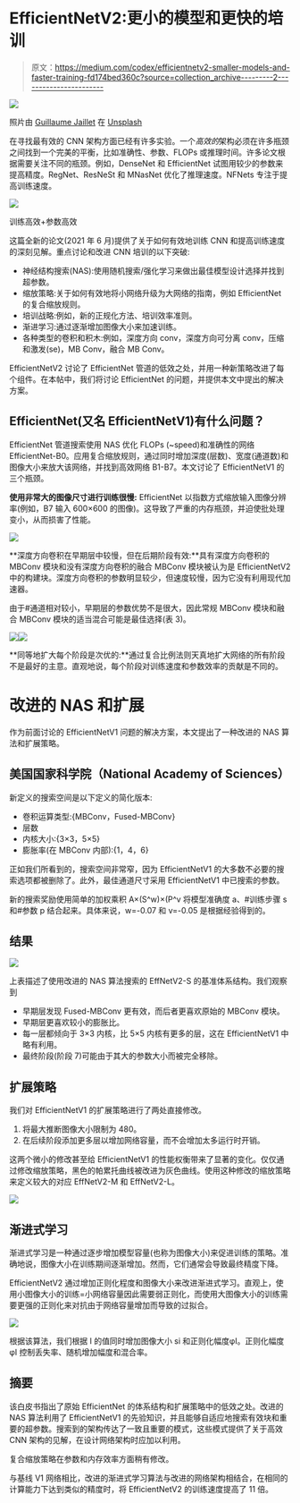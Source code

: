# EfficientNetV2:更小的模型和更快的培训

> 原文：<https://medium.com/codex/efficientnetv2-smaller-models-and-faster-training-fd174bed360c?source=collection_archive---------2----------------------->

![](img/2f2c598bc1c6759745dec2dce6543bbc.png)

照片由 [Guillaume Jaillet](https://unsplash.com/@i_am_g?utm_source=medium&utm_medium=referral) 在 [Unsplash](https://unsplash.com?utm_source=medium&utm_medium=referral)

在寻找最有效的 CNN 架构方面已经有许多实验。一个*高效的*架构必须在许多瓶颈之间找到一个完美的平衡，比如准确性、参数、FLOPs 或推理时间。许多论文根据需要关注不同的瓶颈。例如，DenseNet 和 EfficientNet 试图用较少的参数来提高精度。RegNet、ResNeSt 和 MNasNet 优化了推理速度。NFNets 专注于提高训练速度。

![](img/8cbe3f6becce8692705c298c4462b3d0.png)

训练高效+参数高效

这篇全新的论文(2021 年 6 月)提供了关于如何有效地训练 CNN 和提高训练速度的深刻见解。重点讨论和改进 CNN 培训的以下突破:

*   神经结构搜索(NAS):使用随机搜索/强化学习来做出最佳模型设计选择并找到超参数。
*   缩放策略:关于如何有效地将小网络升级为大网络的指南，例如 EfficientNet 的复合缩放规则。
*   培训战略:例如，新的正规化方法、培训效率准则。
*   渐进学习:通过逐渐增加图像大小来加速训练。
*   各种类型的卷积和积木:例如，深度方向 conv，深度方向可分离 conv，压缩和激发(se)，MB Conv，融合 MB Conv。

EfficientNetV2 讨论了 EfficientNet 管道的低效之处，并用一种新策略改进了每个组件。在本帖中，我们将讨论 EfficientNet 的问题，并提供本文中提出的解决方案。

## EfficientNet(又名 EfficientNetV1)有什么问题？

EfficientNet 管道搜索使用 NAS 优化 FLOPs (~speed)和准确性的网络 EfficientNet-B0。应用复合缩放规则，通过同时增加深度(层数)、宽度(通道数)和图像大小来放大该网络，并找到高效网络 B1-B7。本文讨论了 EfficientNetV1 的三个瓶颈。

**使用非常大的图像尺寸进行训练很慢:** EfficientNet 以指数方式缩放输入图像分辨率(例如，B7 输入 600×600 的图像)。这导致了严重的内存瓶颈，并迫使批处理变小，从而损害了性能。

![](img/38d1a944fb377c14148dce6d11bccb64.png)

**深度方向卷积在早期层中较慢，但在后期阶段有效:**具有深度方向卷积的 MBConv 模块和没有深度方向卷积的融合 MBConv 模块被认为是 EfficientNetV2 中的构建块。深度方向卷积的参数明显较少，但速度较慢，因为它没有利用现代加速器。

由于#通道相对较小，早期层的参数优势不是很大，因此常规 MBConv 模块和融合 MBConv 模块的适当混合可能是最佳选择(表 3)。

![](img/e3bf3dcac79474b71643f29579820828.png)![](img/8d7a068be70340b4473cc4818eea6291.png)

**同等地扩大每个阶段是次优的:**通过复合比例法则天真地扩大网络的所有阶段不是最好的主意。直观地说，每个阶段对训练速度和参数效率的贡献是不同的。

# 改进的 NAS 和扩展

作为前面讨论的 EfficientNetV1 问题的解决方案，本文提出了一种改进的 NAS 算法和扩展策略。

## 美国国家科学院（National Academy of Sciences）

新定义的搜索空间是以下定义的简化版本:

*   卷积运算类型:{MBConv，Fused-MBConv}
*   层数
*   内核大小:{3×3，5×5}
*   膨胀率(在 MBConv 内部):{1，4，6}

正如我们所看到的，搜索空间非常窄，因为 EfficientNetV1 的大多数不必要的搜索选项都被删除了。此外，最佳通道尺寸采用 EfficientNetV1 中已搜索的参数。

新的搜索奖励使用简单的加权乘积 A×(S^w)×(P^v 将模型准确度 a、#训练步骤 s 和#参数 p 结合起来。具体来说，w=-0.07 和 v=-0.05 是根据经验得到的。

## 结果

![](img/b6880f6d71dbd35f35d2c0c889a20f3d.png)

上表描述了使用改进的 NAS 算法搜索的 EffNetV2-S 的基准体系结构。我们观察到

*   早期层发现 Fused-MBConv 更有效，而后者更喜欢原始的 MBConv 模块。
*   早期层更喜欢较小的膨胀比。
*   每一层都倾向于 3×3 内核，比 5×5 内核有更多的层，这在 EfficientNetV1 中略有利用。
*   最终阶段(阶段 7)可能由于其大的参数大小而被完全移除。

## 扩展策略

我们对 EfficientNetV1 的扩展策略进行了两处直接修改。

1.  将最大推断图像大小限制为 480。
2.  在后续阶段添加更多层以增加网络容量，而不会增加太多运行时开销。

这两个微小的修改甚至给 EfficientNetV1 的性能权衡带来了显著的变化。仅仅通过修改缩放策略，黑色的帕累托曲线被改进为灰色曲线。使用这种修改的缩放策略来定义较大的对应 EffNetV2-M 和 EffNetV2-L。

![](img/c0109898a4294de54a15eb33e2ca8aaf.png)

## 渐进式学习

渐进式学习是一种通过逐步增加模型容量(也称为图像大小)来促进训练的策略。准确地说，图像大小在训练期间逐渐增加。然而，它们通常会导致最终精度下降。

EfficientNetV2 通过增加正则化程度和图像大小来改进渐进式学习。直观上，使用小图像大小的训练=小网络容量因此需要弱正则化，而使用大图像大小的训练需要更强的正则化来对抗由于网络容量增加而导致的过拟合。

![](img/50c31b00087007aea0463b70e26b0afd.png)

根据该算法，我们根据 I 的值同时增加图像大小 si 和正则化幅度φI。正则化幅度φI 控制丢失率、随机增加幅度和混合率。

## 摘要

该白皮书指出了原始 EfficientNet 的体系结构和扩展策略中的低效之处。改进的 NAS 算法利用了 EfficientNetV1 的先验知识，并且能够自适应地搜索有效块和重要的超参数。搜索到的架构传达了一致且重要的模式，这些模式提供了关于高效 CNN 架构的见解，在设计网络架构时应加以利用。

复合缩放策略在参数和内存效率方面稍有修改。

与基线 V1 网络相比，改进的渐进式学习算法与改进的网络架构相结合，在相同的计算能力下达到类似的精度时，将 EfficientNetV2 的训练速度提高了 11 倍。
